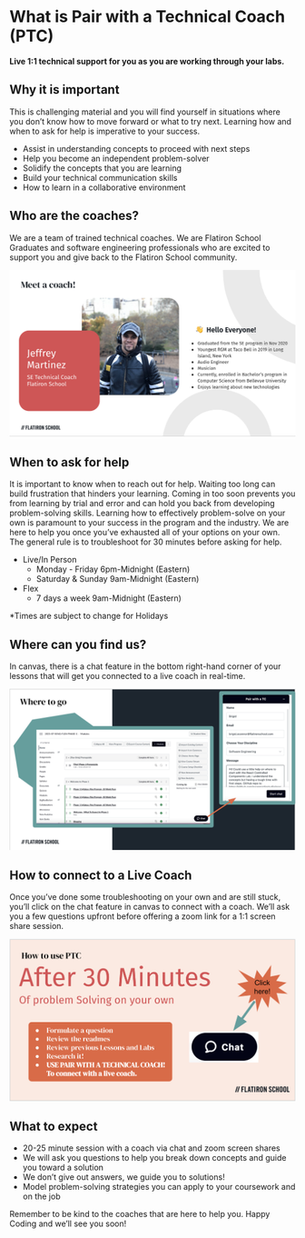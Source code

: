 # What is Pair with a Technical Coach (PTC)

**Live 1:1 technical support for you as you are working through your labs.**  

## Why it is important
This is challenging material and you will find yourself in situations where you don’t know how to move forward or what to try next.  Learning how and when to ask for help is imperative to your success. 

- Assist in understanding concepts to proceed with next steps
- Help you become an independent problem-solver
- Solidify the concepts that you are learning
- Build your technical communication skills 
- How to learn in a collaborative environment 


## Who are the coaches?
We are a team of trained technical coaches.  We are Flatiron School Graduates and software
engineering professionals who are excited to support you and give back to the Flatiron 
School community. 

![image-1](img1.png)

## When to ask for help

It is important to know when to reach out for help. Waiting too long can build frustration that hinders your learning.  Coming in too soon prevents you from learning by trial and error and can hold you back from developing problem-solving skills.  Learning how to effectively problem-solve on your own is paramount to your success in the program and the industry.  We are here to help you once you’ve exhausted all of your options on your own. The general rule is to troubleshoot for 30 minutes before asking for help. 


- Live/In Person
    - Monday - Friday 6pm-Midnight (Eastern)
    - Saturday & Sunday 9am-Midnight (Eastern) 
- Flex 
    - 7 days a week  9am-Midnight (Eastern)

*Times are subject to change for Holidays 

## Where can you find us?
In canvas, there is a chat feature in the bottom right-hand corner of your lessons that 
will get you connected to a live coach in real-time. 

![image-2](img2.png)

## How to connect to a Live Coach
Once you’ve done some troubleshooting on your own and are still stuck, you’ll click on the chat feature in canvas to connect with a coach.  We’ll ask you a few questions upfront before offering a zoom link for a 1:1 screen share session.

![image-3](img3.png)

## What to expect 

- 20-25 minute session with a coach via chat and zoom screen shares
- We will ask you questions to help you break down concepts and guide you toward a solution
- We don’t give out answers, we guide you to solutions! 
- Model problem-solving strategies you can apply to your coursework and on the job 

Remember to be kind to the coaches that are here to help you. Happy Coding and we’ll see 
you soon! 


<!-- Images Used -->


